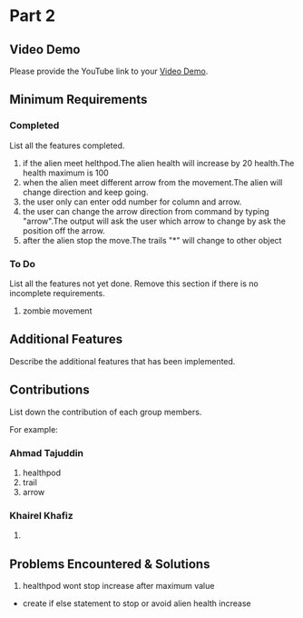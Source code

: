 # Part 2

## Video Demo

Please provide the YouTube link to your [Video Demo](https://youtube.com).

## Minimum Requirements

### Completed

List all the features completed.

1. if the alien meet helthpod.The alien health will increase by 20 health.The health maximum is 100
2. when the alien meet different arrow from the movement.The alien will change direction and keep going.
3. the user only can enter odd number for column and arrow.
4. the user can change the arrow direction from command by typing "arrow".The output will ask the user which arrow to change by ask the position off the arrow.
5. after the alien stop the move.The trails "*" will change to other object

### To Do

List all the features not yet done. Remove this section if there is no incomplete requirements.

1. zombie movement

## Additional Features

Describe the additional features that has been implemented.

## Contributions

List down the contribution of each group members.

For example:

### Ahmad Tajuddin

1. healthpod
2. trail
3. arrow

### Khairel Khafiz

1. 

## Problems Encountered & Solutions

1. healthpod wont stop increase after maximum value
-  create if else statement to stop or avoid alien health increase
